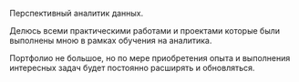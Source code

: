 Перспективный аналитик данных.

Делюсь всеми практическими работами и проектами которые были выполнены мною в рамках обучения на аналитика.

Портфолио не большое, но по мере приобретения опыта и выполнения интересных задач будет постоянно расширять и обновляться.

